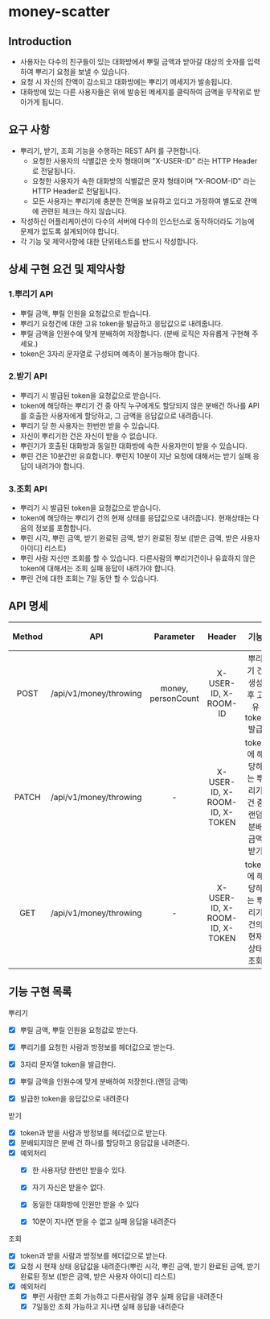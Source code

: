 # money-scatter

## Introduction
- 사용자는 다수의 친구들이 있는 대화방에서 뿌릴 금액과 받아갈 대상의 숫자를 입력하여 뿌리기 요청을 보낼 수 있습니다.
- 요청 시 자신의 잔액이 감소되고 대화방에는 뿌리기 메세지가 발송됩니다.
- 대화방에 있는 다른 사용자들은 위에 발송된 메세지를 클릭하여 금액을 무작위로 받아가게 됩니다.

## 요구 사항
- 뿌리기, 받기, 조회 기능을 수행하는 REST API 를 구현합니다.
    - 요청한 사용자의 식별값은 숫자 형태이며 "X-USER-ID" 라는 HTTP Header로 전달됩니다.
    - 요청한 사용자가 속한 대화방의 식별값은 문자 형태이며 "X-ROOM-ID" 라는 HTTP Header로 전달됩니다.
    - 모든 사용자는 뿌리기에 충분한 잔액을 보유하고 있다고 가정하여 별도로 잔액에 관련된 체크는 하지 않습니다.
- 작성하신 어플리케이션이 다수의 서버에 다수의 인스턴스로 동작하더라도 기능에 문제가 없도록 설계되어야 합니다.
- 각 기능 및 제약사항에 대한 단위테스트를 반드시 작성합니다.

## 상세 구현 요건 및 제약사항

### 1.뿌리기 API
- 뿌릴 금액, 뿌릴 인원을 요청값으로 받습니다.
- 뿌리기 요청건에 대한 고유 token을 발급하고 응답값으로 내려줍니다.
- 뿌릴 금액을 인원수에 맞게 분배하여 저장합니다. (분배 로직은 자유롭게 구현해 주세요.)
- token은 3자리 문자열로 구성되며 예측이 불가능해야 합니다.

### 2.받기 API
- 뿌리기 시 발급된 token을 요청값으로 받습니다.
- token에 해당하는 뿌리기 건 중 아직 누구에게도 할당되지 않은 분배건 하나를 API를 호출한 사용자에게 할당하고, 그 금액을 응답값으로 내려줍니다.
- 뿌리기 당 한 사용자는 한번만 받을 수 있습니다.
- 자신이 뿌리기한 건은 자신이 받을 수 없습니다.
- 뿌린기가 호출된 대화방과 동일한 대화방에 속한 사용자만이 받을 수 있습니다.
- 뿌린 건은 10분간만 유효합니다. 뿌린지 10분이 지난 요청에 대해서는 받기 실패 응답이 내려가야 합니다.

### 3.조회 API
- 뿌리기 시 발급된 token을 요청값으로 받습니다.
- token에 해당하는 뿌리기 건의 현재 상태를 응답값으로 내려줍니다. 현재상태는 다음의 정보를 포함합니다.
- 뿌린 시각, 뿌린 금액, 받기 완료된 금액, 받기 완료된 정보 ([받은 금액, 받은 사용자 아이디] 리스트)
- 뿌린 사람 자신만 조회를 할 수 있습니다. 다른사람의 뿌리기건이나 유효하지 않은 token에 대해서는 조회 실패 응답이 내려가야 합니다.
- 뿌린 건에 대한 조회는 7일 동안 할 수 있습니다.


## API 명세
| Method | API | Parameter | Header | 기능 | 요약 |
|:---:|:---:|:---:|:---:|:---:|:---:| 
| POST | /api/v1/money/throwing | money, personCount | X-USER-ID, X-ROOM-ID| 뿌리기 건 생성 후 고유 token 발급 | 뿌리기 API |
| PATCH | /api/v1/money/throwing | - | X-USER-ID, X-ROOM-ID, X-TOKEN | token에 해당하는 뿌리기 건 중 랜덤 분배 금액 받기 | 받기 API |
| GET | /api/v1/money/throwing | - | X-USER-ID, X-ROOM-ID, X-TOKEN | token에 해당하는 뿌리기 건의 현재 상태 조회 | 조회 API |



## 기능 구현 목록

뿌리기

- [X] 뿌릴 금액, 뿌릴 인원을 요청값로 받는다.
- [X] 뿌리기를 요청한 사람과 방정보를 헤더값으로 받는다.
- [X] 3자리 문자열 token을 발급한다.
- [x] 뿌릴 금액을 인원수에 맞게 분배하여 저장한다.(랜덤 금액)
- [X] 발급한 token을 응답값으로 내려준다


받기

- [x] token과 받을 사람과 방정보를 헤더값으로 받는다.
- [x] 분배되지않은 분배 건 하나를 할당하고 응답값을 내려준다.
- [x] 예외처리
    - [x] 한 사용자당 한번만 받을수 있다.
    - [x] 자기 자신은 받을수 없다.
    - [x] 동일한 대화방에 인원만 받을 수 있다
    - [x] 10분이 지나면 받을 수 없고 실패 응답을 내려준다
 
 
 조회
 
- [x] token과 받을 사람과 방정보를 헤더값으로 받는다.
- [x] 요청 시 현재 상태 응답값을 내려준다(뿌린 시각, 뿌린 금액, 받기 완료된 금액, 받기 완료된 정보 ([받은 금액, 받은 사용자 아이디] 리스트)
- [x] 예외처리
    - [x] 뿌린 사람만 조회 가능하고 다른사람일 경우 실패 응답을 내려준다
    - [x] 7일동안 조회 가능하고 지나면 실패 응답을 내려준다
